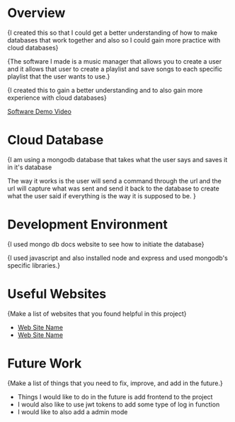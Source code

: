 # Overview

{I created this so that I could get a better understanding of how to make databases that work together and also so I could gain more practice with cloud databases}

{The software I made is a music manager that allows you to create a user and it allows that user to create a playlist and save songs to each specific playlist that the user wants to use.}

{I created this to gain a better understanding and to also gain more experience with cloud databases}


[Software Demo Video](https://youtu.be/jWcgaJw1G-8)

# Cloud Database

{I am using a mongodb database that takes what the user says and saves it in it's database

The way it works is the user will send a command through the url and the url will capture what was sent and send it back to the database to create what the user said if everything is the way it is supposed to be. }

# Development Environment

{I used mongo db docs website to see how to initiate the database}

{I used javascript and also installed node and express and used mongodb's specific libraries.}

# Useful Websites

{Make a list of websites that you found helpful in this project}

- [Web Site Name](https://www.mongodb.com/docs/)
- [Web Site Name](https://www.youtube.com/watch?v=ofme2o29ngU) 

# Future Work

{Make a list of things that you need to fix, improve, and add in the future.}

- Things I would like to do in the future is add frontend to the project
- I would also like to use jwt tokens to add some type of log in function 
- I would like to also add a admin mode 
